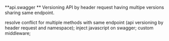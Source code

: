 **api.swagger **
Versioning API by header request having multipe versions sharing same endpoint.

resolve conflict for multiple methods with same endpoint (api versioning by header request and namespace);
inject javascript on swagger;
custom middleware;
